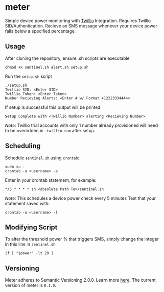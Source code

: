 # meter
Simple device power monitoring with [Twillio](https://www.twilio.com/docs/) Integration. Requires Twillio SID/Authentication. Recieve an SMS message whenever your device power falls below a specified percentage. 

## Usage
After cloning the repository, ensure .sh scripts are executable
```
chmod +x sentinel.sh alert.sh setup.sh

```
Run the `setup.sh` script
```
./setup.sh
Twillio SID: <Enter SID>
Twillio Token: <Enter Token>
Number Recieving Alerts: <Enter # w/ Format +12223334444>
```
If setup is successful this output will be printed
```
Setup Complete with <Twillio Number> alerting <Recieving Number>
```
*Note:* Twillio trial accounts with only 1 number already provisioned will need to be overridden in `.twillio_num` after setup. 

## Scheduling
Schedule `sentinel.sh` using `crontab`:
```
sudo su -
crontab -u <username> -e 
```
Enter in your crontab statement, for example:
```
*/5 * * * * sh <Absolute Path To>/sentinel.sh
```
*Note:* This schedules a device power check every 5 minutes
Test that your statement saved with:
```
crontab -u <username> -l
```

## Modifying Script
To alter the threshold power % that triggers SMS, simply change the integer in this line in `sentinel.sh`
```
if [ "$power" -lt 20 ]
```

## Versioning
Meter adheres to Semantic Versioning 2.0.0. Learn more [here](https://semver.org/).
The current version of meter is `0.1.0`.